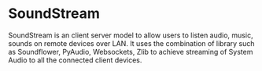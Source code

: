 # SoundStream
SoundStream is an client server model to allow users to listen audio, music, sounds on remote devices over LAN. It uses the combination of library such as Soundflower, PyAudio, Websockets, Zlib to achieve streaming of System Audio to all the connected client devices.
